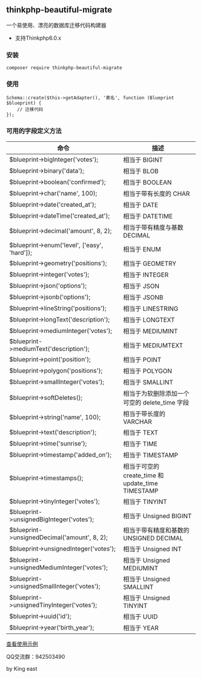 ## thinkphp-beautiful-migrate

一个易使用、漂亮的数据库迁移代码构建器

* 支持Thinkphp6.0.x

### 安装

```
composer require thinkphp-beautiful-migrate
```

### 使用

```
Schema::create($this->getAdapter(), '表名', function (Blueprint $blueprint) {
    // 迁移代码
});
```

### 可用的字段定义方法

| 命令                                     | 描述                                                    |
| ---------------------------------------- | ------------------------------------------------------- |
| $blueprint->bigInteger('votes');             | 相当于 BIGINT                                           |
| $blueprint->binary('data');                  | 相当于 BLOB                                             |
| $blueprint->boolean('confirmed');            | 相当于 BOOLEAN                                          |
| $blueprint->char('name', 100);               | 相当于带有长度的 CHAR                                   |
| $blueprint->date('created_at');              | 相当于 DATE                                             |
| $blueprint->dateTime('created_at');          | 相当于 DATETIME                                         |
| $blueprint->decimal('amount', 8, 2);         | 相当于带有精度与基数 DECIMAL                            |
| $blueprint->enum('level', ['easy', 'hard']); | 相当于 ENUM                                             |
| $blueprint->geometry('positions');           | 相当于 GEOMETRY                                         |
| $blueprint->integer('votes');                | 相当于 INTEGER                                          |
| $blueprint->json('options');                 | 相当于 JSON                                             |
| $blueprint->jsonb('options');                | 相当于 JSONB                                            |
| $blueprint->lineString('positions');         | 相当于 LINESTRING                                       |
| $blueprint->longText('description');         | 相当于 LONGTEXT                                         |
| $blueprint->mediumInteger('votes');          | 相当于 MEDIUMINT                                        |
| $blueprint->mediumText('description');       | 相当于 MEDIUMTEXT                                       |
| $blueprint->point('position');               | 相当于 POINT                                            |
| $blueprint->polygon('positions');            | 相当于 POLYGON                                          |
| $blueprint->smallInteger('votes');           | 相当于 SMALLINT                                         |
| $blueprint->softDeletes();                   | 相当于为软删除添加一个可空的 delete_time 字段            |
| $blueprint->string('name', 100);             | 相当于带长度的 VARCHAR                                  |
| $blueprint->text('description');             | 相当于 TEXT                                             |
| $blueprint->time('sunrise');                 | 相当于 TIME                                             |
| $blueprint->timestamp('added_on');           | 相当于 TIMESTAMP                                        |
| $blueprint->timestamps();                    | 相当于可空的 create_time 和 update_time TIMESTAMP         |
| $blueprint->tinyInteger('votes');            | 相当于 TINYINT                                          |
| $blueprint->unsignedBigInteger('votes');     | 相当于 Unsigned BIGINT                                  |
| $blueprint->unsignedDecimal('amount', 8, 2); | 相当于带有精度和基数的 UNSIGNED DECIMAL                 |
| $blueprint->unsignedInteger('votes');        | 相当于 Unsigned INT                                     |
| $blueprint->unsignedMediumInteger('votes');  | 相当于 Unsigned MEDIUMINT                               |
| $blueprint->unsignedSmallInteger('votes');   | 相当于 Unsigned SMALLINT                                |
| $blueprint->unsignedTinyInteger('votes');    | 相当于 Unsigned TINYINT                                 |
| $blueprint->uuid('id');                      | 相当于 UUID                                             |
| $blueprint->year('birth_year');              | 相当于 YEAR                                             |

[查看使用示例](./example/20210304140550_admin.php)

QQ交流群：942503490

by King east
